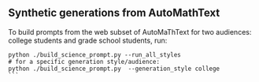 ## Synthetic generations from AutoMathText

To build prompts from the web subset of AutoMaThText  for two audiences: college students and grade school students, run:

````
python ./build_science_prompt.py --run_all_styles
# for a specific generation style/audience:
python ./build_science_prompt.py  --generation_style college
```